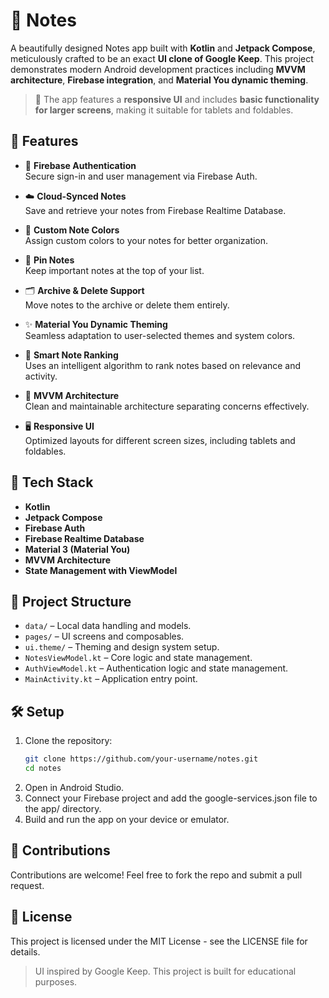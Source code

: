 # 📝 Notes

A beautifully designed Notes app built with **Kotlin** and **Jetpack Compose**, meticulously crafted to be an exact **UI clone of Google Keep**. This project demonstrates modern Android development practices including **MVVM architecture**, **Firebase integration**, and **Material You dynamic theming**.

> 📱 The app features a **responsive UI** and includes **basic functionality for larger screens**, making it suitable for tablets and foldables.

## 🚀 Features

- 🔐 **Firebase Authentication**  
  Secure sign-in and user management via Firebase Auth.

- ☁️ **Cloud-Synced Notes**  
  Save and retrieve your notes from Firebase Realtime Database.

- 🎨 **Custom Note Colors**  
  Assign custom colors to your notes for better organization.

- 📌 **Pin Notes**  
  Keep important notes at the top of your list.

- 🗂️ **Archive & Delete Support**  
  Move notes to the archive or delete them entirely.

- ✨ **Material You Dynamic Theming**  
  Seamless adaptation to user-selected themes and system colors.

- 🧠 **Smart Note Ranking**  
  Uses an intelligent algorithm to rank notes based on relevance and activity.

- 🧱 **MVVM Architecture**  
  Clean and maintainable architecture separating concerns effectively.

- 🖥️ **Responsive UI**  
  Optimized layouts for different screen sizes, including tablets and foldables.

## 📱 Tech Stack

- **Kotlin**
- **Jetpack Compose**
- **Firebase Auth**
- **Firebase Realtime Database**
- **Material 3 (Material You)**
- **MVVM Architecture**
- **State Management with ViewModel**

## 📁 Project Structure

- `data/` – Local data handling and models.
- `pages/` – UI screens and composables.
- `ui.theme/` – Theming and design system setup.
- `NotesViewModel.kt` – Core logic and state management.
- `AuthViewModel.kt` – Authentication logic and state management.
- `MainActivity.kt` – Application entry point.

## 🛠️ Setup

1. Clone the repository:
   ```bash
   git clone https://github.com/your-username/notes.git
   cd notes
2. Open in Android Studio.
3. Connect your Firebase project and add the google-services.json file to the app/ directory.
4. Build and run the app on your device or emulator.

## 🤝 Contributions
Contributions are welcome! Feel free to fork the repo and submit a pull request.

## 📄 License
This project is licensed under the MIT License - see the LICENSE file for details.

>UI inspired by Google Keep. This project is built for educational purposes.
